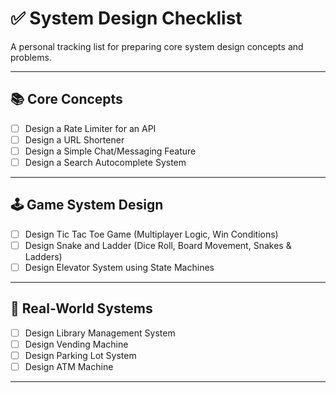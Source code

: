 # ✅ System Design Checklist

A personal tracking list for preparing core system design concepts and problems.

---

## 📚 Core Concepts

- [ ] Design a Rate Limiter for an API
- [ ] Design a URL Shortener
- [ ] Design a Simple Chat/Messaging Feature
- [ ] Design a Search Autocomplete System

---

## 🕹 Game System Design

- [ ] Design Tic Tac Toe Game (Multiplayer Logic, Win Conditions)
- [ ] Design Snake and Ladder (Dice Roll, Board Movement, Snakes & Ladders)
- [ ] Design Elevator System using State Machines

---

## 🧾 Real-World Systems

- [ ] Design Library Management System
- [ ] Design Vending Machine
- [ ] Design Parking Lot System
- [ ] Design ATM Machine

---
